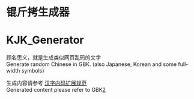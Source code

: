 # 锟斤拷生成器
# KJK_Generator
顾名思义，就是生成类似网页乱码的文字  
Generate random Chinese in GBK. (also Japanese, Korean and some full-width symbols)

生成内容请参考 [汉字内码扩展规范][1]  
Generated content please refer to GBK[2]

[1]: https://zh.wikipedia.org/wiki/%E6%B1%89%E5%AD%97%E5%86%85%E7%A0%81%E6%89%A9%E5%B1%95%E8%A7%84%E8%8C%83
[2]: https://en.wikipedia.org/wiki/GBK_(character_encoding)
